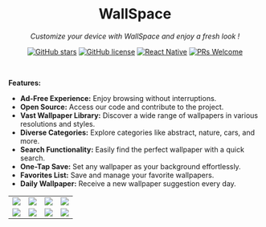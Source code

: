 <div align="center">
  <h1> WallSpace</h1>
  <p><i>Customize your device with WallSpace and enjoy a fresh look !</i></p>
  
  [![GitHub stars](https://img.shields.io/github/stars/Jainex17/WallSpace?style=social)](https://github.com/Jainex17/WallSpace)
  [![GitHub license](https://img.shields.io/github/license/jainex17/WallSpace)](https://github.com/Jainex17/WallSpace/blob/main/LICENSE)
  [![React Native](https://img.shields.io/badge/React%20Native-v0.70+-blue)](https://reactnative.dev/)
  [![PRs Welcome](https://img.shields.io/badge/PRs-welcome-brightgreen.svg)](https://github.com/yourusername/wallpaper-app/pulls)
  
  <br/>
</div>

**Features:**

*   **Ad-Free Experience:** Enjoy browsing without interruptions.
*   **Open Source:** Access our code and contribute to the project.
*   **Vast Wallpaper Library:** Discover a wide range of wallpapers in various resolutions and styles.
*   **Diverse Categories:** Explore categories like abstract, nature, cars, and more.
*   **Search Functionality:** Easily find the perfect wallpaper with a quick search.
*   **One-Tap Save:** Set any wallpaper as your background effortlessly.
*   **Favorites List:** Save and manage your favorite wallpapers.
*   **Daily Wallpaper:** Receive a new wallpaper suggestion every day.


<table>
  <tr>
    <td>
      <img src="https://github.com/user-attachments/assets/355d20f2-7476-4f75-a38b-f811261d6b99" />
    </td>
    <td>
      <img src="https://github.com/user-attachments/assets/eb542bba-58c5-4407-bd60-b5294b51fa5f" />
    </td>
    <td>
      <img src="https://github.com/user-attachments/assets/cbe7b2ce-4521-4c28-bcaf-5ecd991ba049" />
    </td>
    <td>
      <img src="https://github.com/user-attachments/assets/778cdb33-2cd6-43da-91db-e0a2a56daf54" />
    </td>
  </tr>
  <tr>
    <td>
      <img src="https://github.com/user-attachments/assets/3dd2da43-ca97-42ed-a958-00146b4185ba" />
    </td>
    <td>
      <img src="https://github.com/user-attachments/assets/e61e8b3f-6573-49e7-9042-8600eb7655bc" />
    </td>
    <td>
      <img src="https://github.com/user-attachments/assets/e5ab1669-69f6-4fe4-b0c9-b226621fd249" />
    </td>
    <td>
      <img src="https://github.com/user-attachments/assets/ce013ef5-d73c-4026-a10e-6f70fafdc8fc" />
    </td>
  </tr>  
</table>

